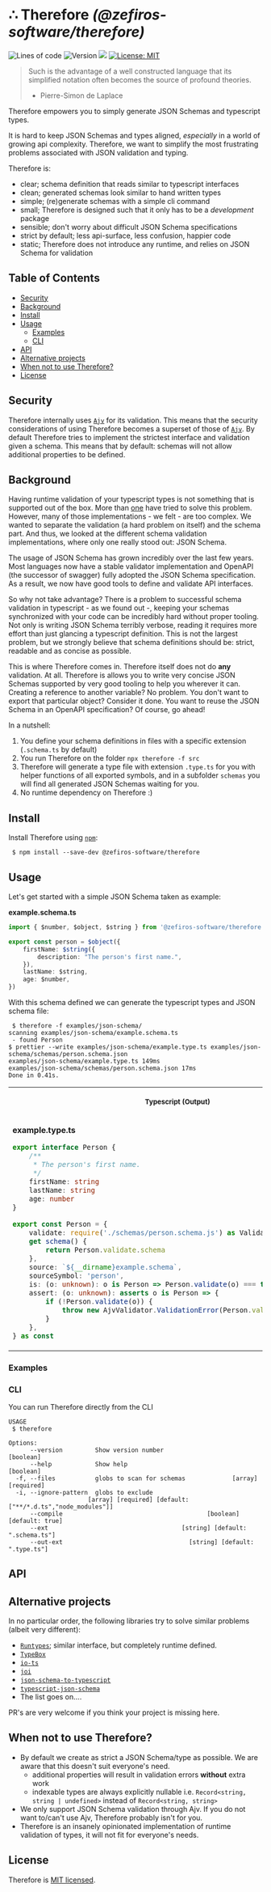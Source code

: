 # ∴ Therefore _(@zefiros-software/therefore)_

<p>
  <img alt="Lines of code" src="https://img.shields.io/tokei/lines/github/zefiros-software/therefore">
  <img alt="Version" src="https://img.shields.io/badge/version-0.0.1-blue.svg?cacheSeconds=2592000" />
  <img src="https://img.shields.io/badge/node-%3E%3D12-blue.svg" />
  <a href="#" target="_blank">
    <img alt="License: MIT" src="https://img.shields.io/badge/License-MIT-yellow.svg" />
  </a>
</p>

> Such is the advantage of a well constructed language that its simplified notation often becomes the source of profound theories.
>
> -   Pierre-Simon de Laplace

Therefore empowers you to simply generate JSON Schemas and typescript types.

It is hard to keep JSON Schemas and types aligned, _especially_ in a world of growing api complexity. Therefore, we want to simplify the most frustrating problems associated with JSON validation and typing.

Therefore is:

-   clear; schema definition that reads similar to typescript interfaces
-   clean; generated schemas look similar to hand written types
-   simple; (re)generate schemas with a simple cli command
-   small; Therefore is designed such that it only has to be a _development_ package
-   sensible; don't worry about difficult JSON Schema specifications
-   strict by default; less api-surface, less confusion, happier code
-   static; Therefore does not introduce any runtime, and relies on JSON Schema for validation

## Table of Contents

<!-- toc -->

- [Security](#security)
- [Background](#background)
- [Install](#install)
- [Usage](#usage)
  * [Examples](#examples)
  * [CLI](#cli)
- [API](#api)
- [Alternative projects](#alternative-projects)
- [When not to use Therefore?](#when-not-to-use-therefore)
- [License](#license)

<!-- tocstop -->

## Security

Therefore internally uses [`Ajv`](https://github.com/ajv-validator/ajv) for its validation. This means that the security considerations of using Therefore becomes a superset of those of [`Ajv`](https://github.com/ajv-validator/ajv#security-considerations). By default Therefore tries to implement the strictest interface and validation given a schema. This means that by default: schemas will not allow additional properties to be defined.

## Background

Having runtime validation of your typescript types is not something that is supported out of the box. More than [one](#alternative-projects) have tried to solve this problem. However, many of those implementations - we felt - are too complex. We wanted to separate the validation (a hard problem on itself) and the schema part. And thus, we looked at the different schema validation implementations, where only one really stood out: JSON Schema.

The usage of JSON Schema has grown incredibly over the last few years. Most languages now have a stable validator implementation and OpenAPI (the successor of swagger) fully adopted the JSON Schema specification. As a result, we now have good tools to define and validate API interfaces.

So why not take advantage? There is a problem to successful schema validation in typescript - as we found out -, keeping your schemas synchronized with your code can be incredibly hard without proper tooling. Not only is writing JSON Schema terribly verbose, reading it requires more effort than just glancing a typescript definition. This is not the largest problem, but we strongly believe that schema definitions should be: strict, readable and as concise as possible.

This is where Therefore comes in. Therefore itself does not do **any** validation. At all. Therefore is allows you to write very concise JSON Schemas supported by very good tooling to help you wherever it can. Creating a reference to another variable? No problem. You don't want to export that particular object? Consider it done. You want to reuse the JSON Schema in an OpenAPI specification? Of course, go ahead!

In a nutshell:

1.  You define your schema definitions in files with a specific extension (`.schema.ts` by default)
2.  You run Therefore on the folder `npx therefore -f src`
3.  Therefore will generate a type file with extension `.type.ts` for you with helper functions of all exported symbols, and in a subfolder `schemas` you will find all generated JSON Schemas waiting for you.
4.  No runtime dependency on Therefore :)

## Install

Install Therefore using [`npm`](https://www.npmjs.com/):

```console
 $ npm install --save-dev @zefiros-software/therefore
```

## Usage

Let's get started with a simple JSON Schema taken as example:

**example.schema.ts**

```ts
import { $number, $object, $string } from '@zefiros-software/therefore'

export const person = $object({
    firstName: $string({
        description: "The person's first name.",
    }),
    lastName: $string,
    age: $number,
})
```

With this schema defined we can generate the typescript types and JSON schema file:

```console
 $ therefore -f examples/json-schema/
scanning examples/json-schema/example.schema.ts
 - found Person
$ prettier --write examples/json-schema/example.type.ts examples/json-schema/schemas/person.schema.json
examples/json-schema/example.type.ts 149ms
examples/json-schema/schemas/person.schema.json 17ms
Done in 0.41s.
```

<table>
<tr>
<th align="center">
<p>
<small>
Typescript (Output)
</small>
</p>
</th>
<th align="center">
<p>
<small>
JSON Schema (Output)
</small>
</p>
</th>
</tr>
<tr>
<td>

**example.type.ts**

```ts
export interface Person {
    /**
     * The person's first name.
     */
    firstName: string
    lastName: string
    age: number
}

export const Person = {
    validate: require('./schemas/person.schema.js') as ValidateFunction<Person>,
    get schema() {
        return Person.validate.schema
    },
    source: `${__dirname}example.schema`,
    sourceSymbol: 'person',
    is: (o: unknown): o is Person => Person.validate(o) === true,
    assert: (o: unknown): asserts o is Person => {
        if (!Person.validate(o)) {
            throw new AjvValidator.ValidationError(Person.validate.errors ?? [])
        }
    },
} as const
```

</td>
<td>

**schemas/person.schema.json**

```json
{
    "$schema": "http://json-schema.org/draft-07/schema#",
    "type": "object",
    "properties": {
        "firstName": {
            "type": "string",
            "description": "The person's first name."
        },
        "lastName": {
            "type": "string"
        },
        "age": {
            "type": "number"
        }
    },
    "required": ["firstName", "lastName", "age"],
    "additionalProperties": false
}
```

</td>
</tr>
</table>

### Examples

### CLI

You can run Therefore directly from the CLI

```console
USAGE
 $ therefore

Options:
      --version         Show version number                            [boolean]
      --help            Show help                                      [boolean]
  -f, --files           globs to scan for schemas             [array] [required]
  -i, --ignore-pattern  globs to exclude
                      [array] [required] [default: ["**/*.d.ts","node_modules"]]
      --compile                                        [boolean] [default: true]
      --ext                                     [string] [default: ".schema.ts"]
      --out-ext                                   [string] [default: ".type.ts"]
```

## API

## Alternative projects

In no particular order, the following libraries try to solve similar problems (albeit very different):

-   [`Runtypes`](https://github.com/pelotom/runtypes); similar interface, but completely runtime defined.
-   [`TypeBox`](https://github.com/sinclairzx81/typebox)
-   [`io-ts`](https://github.com/gcanti/io-ts)
-   [`joi`](https://github.com/sideway/joi)
-   [`json-schema-to-typescript`](https://github.com/bcherny/json-schema-to-typescript)
-   [`typescript-json-schema`](https://github.com/YousefED/typescript-json-schema)
-   The list goes on....

PR's are very welcome if you think your project is missing here.

## When not to use Therefore?

-   By default we create as strict a JSON Schema/type as possible. We are aware that this doesn't suit everyone's need.
    -   additional properties will result in validation errors **without** extra work
    -   indexable types are always explicitly nullable i.e. `Record<string, string | undefined>` instead of `Record<string, string>`
-   We only support JSON Schema validation through Ajv. If you do not want to/can't use Ajv, Therefore probably isn't for you.
-   Therefore is an insanely opinionated implementation of runtime validation of types, it will not fit for everyone's needs.

## License

Therefore is [MIT licensed](./LICENSE).
